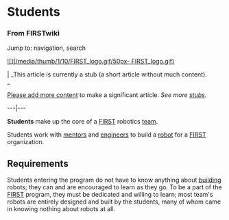 

# Students

### From FIRSTwiki

Jump to: navigation, search

[![](/media/thumb/1/10/FIRST_logo.gif/50px-
FIRST_logo.gif)](Image:FIRST_logo.gif "" )

|  _This article is currently a stub (a short article without much content).  
_

[Please add more
content](http://www.firstwiki.net/index.php?title=Students&action=edit
"http://www.firstwiki.net/index.php?title=Students&action=edit" ) to make a
significant article. _See more [stubs](Special:Shortpages
"Special:Shortpages" )._  
  
---|---  
  
  
**Students** make up the core of a [FIRST](FIRST "FIRST" ) robotics [team](Team "Team" ). 

Students work with [mentors](Mentors "Mentors" ) and
[engineers](Engineers "Engineers" ) to build a
[robot](Robot "Robot" ) for a [FIRST](FIRST "FIRST" )
organization.


## Requirements

Students entering the program do not have to know anything about
[building](Fabrication "Fabrication" ) robots; they can and are
encouraged to learn as they go. To be a part of the [FIRST](FIRST
"FIRST" ) program, they must be dedicated and willing to learn; most team's
robots are entirely designed and built by the students, many of whom came in
knowing nothing about robots at all.


